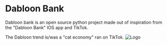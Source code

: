 
# Dabloon Bank

Dabloon bank is an open source python project made out of inspiration from the "Dabloon Bank" IOS app and TikTok.

The Dabloon trend is/was a "cat economy" ran on TikTok.
![Logo](https://i.ibb.co/NmPbdGp/cat.png)


